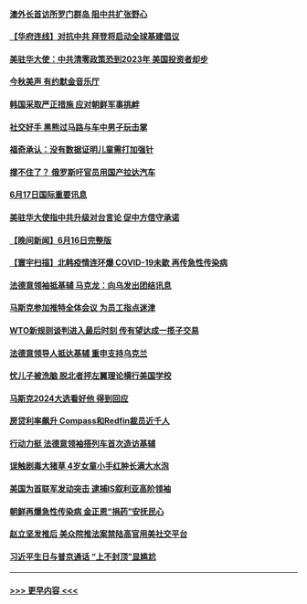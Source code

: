 #### [澳外长首访所罗门群岛 阻中共扩张野心](../pages/prog202/a103458711.md?t=06180851) 
#### [【华府连线】对抗中共 拜登将启动全球基建倡议](../pages/prog202/a103458709.md?t=06180851) 
#### [美驻华大使：中共清零政策恐到2023年 美国投资者却步](../pages/prog202/a103458713.md?t=06180851) 
#### [今秋美声 有约默金音乐厅](../pages/prog202/a103458497.md?t=06180851) 
#### [韩国采取严正措施 应对朝鲜军事挑衅](../pages/prog202/a103458367.md?t=06180851) 
#### [社交好手 黑熊过马路与车中男子玩击掌](../pages/prog202/a103458379.md?t=06180851) 
#### [福奇承认：没有数据证明儿童需打加强针](../pages/prog202/a103458396.md?t=06180851) 
#### [撑不住了？ 俄罗斯吁官员用国产拉达汽车](../pages/prog202/a103458400.md?t=06180851) 
#### [6月17日国际重要讯息](../pages/prog202/a103458357.md?t=06180851) 
#### [美驻华大使指中共升级对台言论 促中方信守承诺](../pages/prog202/a103457886.md?t=06180851) 
#### [【晚间新闻】6月16日完整版](../pages/prog202/a103457705.md?t=06180851) 
#### [【寰宇扫描】北韩疫情连环爆 COVID-19未歇 再传急性传染病](../pages/prog202/a103457741.md?t=06180851) 
#### [法德意领袖抵基辅 马克龙：向乌发出团结讯息](../pages/prog202/a103457739.md?t=06180851) 
#### [马斯克参加推特全体会议 为员工指点迷津](../pages/prog202/a103457565.md?t=06180851) 
#### [WTO新规则谈判进入最后时刻 传有望达成一揽子交易](../pages/prog202/a103457506.md?t=06180851) 
#### [法德意领导人抵达基辅 重申支持乌克兰](../pages/prog202/a103457416.md?t=06180851) 
#### [忧儿子被洗脑 脱北者抨左翼理论横行美国学校](../pages/prog202/a103457038.md?t=06180851) 
#### [马斯克2024大选看好他 得到回应](../pages/prog202/a103457029.md?t=06180851) 
#### [房贷利率飙升 Compass和Redfin裁员近千人](../pages/prog202/a103457021.md?t=06180851) 
#### [行动力挺 法德意领袖搭列车首次造访基辅](../pages/prog202/a103456957.md?t=06180851) 
#### [误触剧毒大猪草 4岁女童小手红肿长满大水泡](../pages/prog202/a103456948.md?t=06180851) 
#### [美国为首联军发动突击 逮捕IS叙利亚高阶领袖](../pages/prog202/a103456923.md?t=06180851) 
#### [朝鲜再爆急性传染病 金正恩“捐药”安抚民心](../pages/prog202/a103456930.md?t=06180851) 
#### [赵立坚发推后 美众院推法案禁陆高官用美社交平台](../pages/prog202/a103456767.md?t=06180851) 
#### [习近平生日与普京通话 “上不封顶”显尴尬](../pages/prog202/a103456836.md?t=06180851) 

----
#### [ >>> 更早内容 <<< ](../indexes/prog202-earlier.md)
